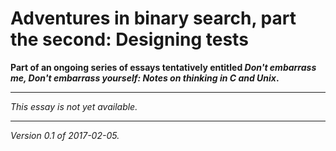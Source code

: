 Adventures in binary search, part the second: Designing tests
=============================================================

**Part of an ongoing series of essays tentatively entitled _Don't embarrass
me, Don't embarrass yourself: Notes on thinking in C and Unix_.**

---

*This essay is not yet available.*

---

*Version 0.1 of 2017-02-05.*
